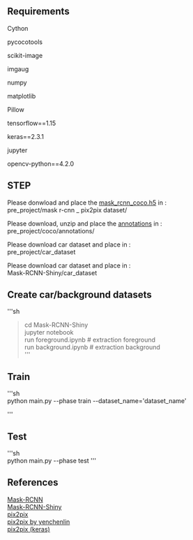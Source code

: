 ## Requirements

Cython

pycocotools

scikit-image

imgaug

numpy

matplotlib

Pillow

tensorflow==1.15

keras==2.3.1

jupyter

opencv-python==4.2.0

## STEP


Please donwload and place the [mask_rcnn_coco.h5](https://github.com/matterport/Mask_RCNN/releases/download/v2.0/mask_rcnn_coco.h5) in :   
pre_project/mask r-cnn _ pix2pix dataset/


Please download, unzip and place the [annotations](http://images.cocodataset.org/annotations/annotations_trainval2014.zip) in :   
pre_project/coco/annotations/


Please download car dataset and place in :   
pre_project/car_dataset


Please download car dataset and place in :   
Mask-RCNN-Shiny/car_dataset


## Create car/background datasets   

'''sh   
>cd Mask-RCNN-Shiny   
>jupyter notebook   
>run foreground.ipynb # extraction foreground   
>run background.ipynb # extraction background   
'''   

## Train   

'''sh   
python main.py --phase train --dataset_name='dataset_name'

'''

## Test

'''sh   
python main.py --phase test
'''

## References

[Mask-RCNN](https://github.com/matterport/Mask_RCNN)   
[Mask-RCNN-Shiny](https://github.com/huuuuusy/Mask-RCNN-Shiny)   
[pix2pix](https://phillipi.github.io/pix2pix/)   
[pix2pix by yenchenlin](https://github.com/yenchenlin/pix2pix-tensorflow)   
[pix2pix (keras)](https://github.com/eriklindernoren/Keras-GAN/tree/master/pix2pix)   
